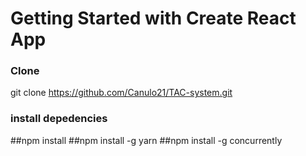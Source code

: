 # Getting Started with Create React App

### Clone
git clone https://github.com/Canulo21/TAC-system.git

### install depedencies
##npm install
##npm install -g yarn
##npm install -g concurrently
